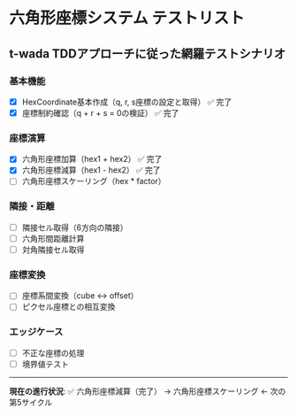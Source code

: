 # 六角形座標システム テストリスト

## t-wada TDDアプローチに従った網羅テストシナリオ

### 基本機能
- [x] HexCoordinate基本作成（q, r, s座標の設定と取得） ✅ 完了
- [x] 座標制約確認（q + r + s = 0の検証） ✅ 完了

### 座標演算
- [x] 六角形座標加算（hex1 + hex2） ✅ 完了
- [x] 六角形座標減算（hex1 - hex2） ✅ 完了
- [ ] 六角形座標スケーリング（hex * factor）

### 隣接・距離
- [ ] 隣接セル取得（6方向の隣接）
- [ ] 六角形間距離計算
- [ ] 対角隣接セル取得

### 座標変換
- [ ] 座標系間変換（cube ↔ offset）
- [ ] ピクセル座標との相互変換

### エッジケース
- [ ] 不正な座標の処理
- [ ] 境界値テスト

---
**現在の進行状況**: ✅ 六角形座標減算（完了） → 六角形座標スケーリング ← 次の第5サイクル